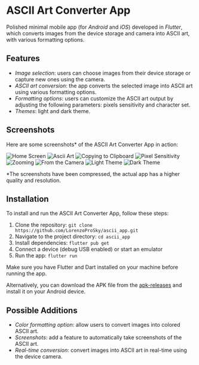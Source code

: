 # ASCII Art Converter App

Polished minimal mobile app (for *Android* and *iOS*) developed in *Flutter*, which converts images from the device storage and camera into ASCII art, with various formatting options.

## Features

- *Image selection*: users can choose images from their device storage or capture new ones using the camera.
- *ASCII art conversion*: the app converts the selected image into ASCII art using various formatting options.
- *Formatting options*: users can customize the ASCII art output by adjusting the following parameters: pixels sensitivity and character set.
- *Themes*: light and dark theme.

## Screenshots

Here are some screenshots* of the ASCII Art Converter App in action:

![Home Screen](screenshots/home_screen.jpg)
![Ascii Art](screenshots/ascii_art.jpg)
![Copying to Clipboard](screenshots/copy_to_clipboard.jpg)
![Pixel Sensitivity](screenshots/pixel_sensitivity.jpg)
![Zooming](screenshots/zoom.jpg)
![From the Camera](screenshots/from_camera.jpg)
![Light Theme](screenshots/light_theme.jpg)
![Dark Theme](screenshots/dark_theme.jpg)

*The screenshots have been compressed, the actual app has a higher quality and resolution.

## Installation

To install and run the ASCII Art Converter App, follow these steps:

1. Clone the repository: `git clone https://github.com/LorenzoProSky/ascii_app.git`
2. Navigate to the project directory: `cd ascii_app`
3. Install dependencies: `flutter pub get`
4. Connect a device (debug USB enabled) or start an emulator
5. Run the app: `flutter run`

Make sure you have Flutter and Dart installed on your machine before running the app.

Alternatively, you can download the APK file from the [apk-releases](/build/app/outputs/flutter-apk/app-release.apk) and install it on your Android device.

## Possible Additions

- *Color formatting option*: allow users to convert images into colored ASCII art.
- *Screenshots*: add a feature to automatically take screenshots of the ASCII art.
- *Real-time conversion*: convert images into ASCII art in real-time using the device camera.